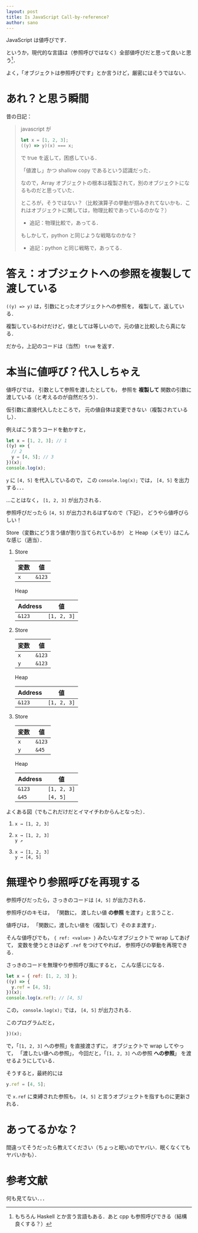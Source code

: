 ```yaml
---
layout: post
title: Is JavaScript Call-by-reference?
author: sano
---
```


JavaScript は値呼びです．

というか，現代的な言語は（参照呼びではなく）全部値呼びだと思って良いと思う[^1]．

よく，「オブジェクトは参照呼びです」とか言うけど，厳密にはそうではない．

# あれ？と思う瞬間

昔の日記：

> javascript が
>
> ```javascript
> let x = [1, 2, 3];
> ((y) => y)(x) === x;
> ```
>
> で true を返して，困惑している．
>
> 「値渡し」かつ shallow copy であるという認識だった．
>
> なので，Array オブジェクトの根本は複製されて，別のオブジェクトになるものだと思っていた．
>
> ところが，そうではない？（比較演算子の挙動が掴みきれてないかも．これはオブジェクトに関しては，物理比較であっているのかな？）
>
> - 追記：物理比較で，あってる．
>
> もしかして，python と同じような戦略なのかな？
>
> - 追記：python と同じ戦略で，あってる．

# 答え：オブジェクトへの参照を複製して渡している

`((y) => y)` は，引数にとったオブジェクトへの参照を，
複製して，返している．

複製しているわけだけど，値としては等しいので，元の値と比較したら真になる．

だから，上記のコードは（当然） `true` を返す．

# 本当に値呼び？代入しちゃえ

値呼びでは，
引数として参照を渡したとしても，
参照を **複製して** 関数の引数に渡している（と考えるのが自然だろう）．

仮引数に直接代入したところで，
元の値自体は変更できない（複製されているし）．

例えばこう言うコードを動かすと，

```javascript
let x = [1, 2, 3]; // 1
((y) => {
  // 2
  y = [4, 5]; // 3
})(x);
console.log(x);
```

`y` に `[4, 5]` を代入しているので，
この
`console.log(x);` では，
`[4, 5]` を出力する．．．

...ことはなく，
`[1, 2, 3]`
が出力される．

参照呼びだったら `[4, 5]` が出力されるはずなので（下記），
どうやら値呼びらしい！

Store（変数にどう言う値が割り当てられているか）
と Heap（メモリ）はこんな感じ（適当）．

1.  Store

    | 変数 | 値     |
    | ---- | ------ |
    | `x`  | `&123` |

    Heap

    | Address | 値          |
    | ------- | ----------- |
    | `&123`  | `[1, 2, 3]` |

2.  Store

    | 変数 | 値     |
    | ---- | ------ |
    | `x`  | `&123` |
    | `y`  | `&123` |

    Heap

    | Address | 値          |
    | ------- | ----------- |
    | `&123`  | `[1, 2, 3]` |

3.  Store

    | 変数 | 値     |
    | ---- | ------ |
    | `x`  | `&123` |
    | `y`  | `&45`  |

    Heap

    | Address | 値          |
    | ------- | ----------- |
    | `&123`  | `[1, 2, 3]` |
    | `&45`   | `[4, 5]`    |

よくある図（でもこれだけだとイマイチわからんとなった）．

1.  ```
    x → [1, 2, 3]
    ```
2.  ```
    x → [1, 2, 3]
    y ↗︎
    ```
3.  ```
    x → [1, 2, 3]
    y → [4, 5]
    ```

# 無理やり参照呼びを再現する

参照呼びだったら，さっきのコードは `[4, 5]` が出力される．

参照呼びのキモは，
「関数に，
渡したい値 **の参照** を渡す」と言うこと．

値呼びは，
「関数に，渡したい値を（複製して）そのまま渡す」．

そんな値呼びでも，
`{ ref: <value> }`
みたいなオブジェクトで wrap してあげて，
変数を使うときは必ず `.ref` をつけてやれば，
参照呼びの挙動を再現できる．

さっきのコードを無理やり参照呼び風にすると，
こんな感じになる．

```javascript
let x = { ref: [1, 2, 3] };
((y) => {
  y.ref = [4, 5];
})(x);
console.log(x.ref); // [4, 5]
```

この，
`console.log(x);` では，
`[4, 5]`
が出力される．

このプログラムだと，

```javascript
})(x);
```

で，「`[1, 2, 3]` への参照」を直接渡さずに，
オブジェクトで wrap してやって，
「渡したい値への参照」，
今回だと，「`[1, 2, 3]` への参照 **への参照**」 を渡せるようにしている．

そうすると，最終的には

```javascript
y.ref = [4, 5];
```

で `x.ref` に束縛された参照も，
`[4, 5]` と言うオブジェクトを指すものに更新される．

<!--
オブジェクトと参照の関係はこんな感じかな．

1.  ```
    x →・→ [1, 2, 3]
    ```
2.  ```
    x →・→ [1, 2, 3]
    y ↗︎
    ```
3.  ```
    x →・  [1, 2, 3]
    y ↗︎  ↘︎ [4, 5]
    ```
    -->

# あってるかな？

間違ってそうだったら教えてください（ちょっと眠いのでヤバい．眠くなくてもヤバいかも）．

# 参考文献

何も見てない．．．

[^1]: もちろん Haskell とか言う言語もある．あと cpp も参照呼びできる（結構良くする？）
